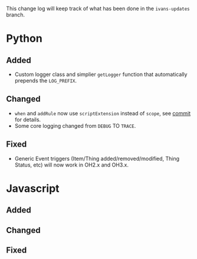 This change log will keep track of what has been done in the `ivans-updates` branch.

# Python

## Added

* Custom logger class and simplier `getLogger` function that automatically prepends the `LOG_PREFIX`.

## Changed

* `when` and `addRule` now use `scriptExtension` instead of `scope`, see [commit](https://github.com/CrazyIvan359/openhab-helper-libraries/commit/cbc5e01b65cb614cced80e482b74dae523aed75f) for details.
* Some core logging changed from `DEBUG` TO `TRACE`.

## Fixed

* Generic Event triggers (Item/Thing added/removed/modified, Thing Status, etc) will now work in OH2.x and OH3.x.

# Javascript

## Added

## Changed

## Fixed
